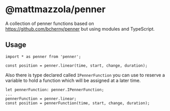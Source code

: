 # @mattmazzola/penner
A collection of penner functions based on https://github.com/bcherny/penner but using modules and TypeScript.

## Usage

```
import * as penner from 'penner';

const position = penner.linear(time, start, change, duration);
```

Also there is type declared called `IPennerFunction` you can use to reserve a variable to hold a function which will be assigned at a later time.

```
let pennerFunction: penner.IPennerFunction;
...
pennerFunction = penner.linear;
const position = pennerFunction(time, start, change, duration);
```
